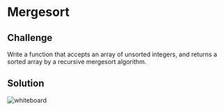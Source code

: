 # Mergesort

## Challenge
Write a function that accepts an array of unsorted integers, and returns a sorted array by a recursive mergesort algorithm.

## Solution
![whiteboard](../../assets/merge_sort.jpg)